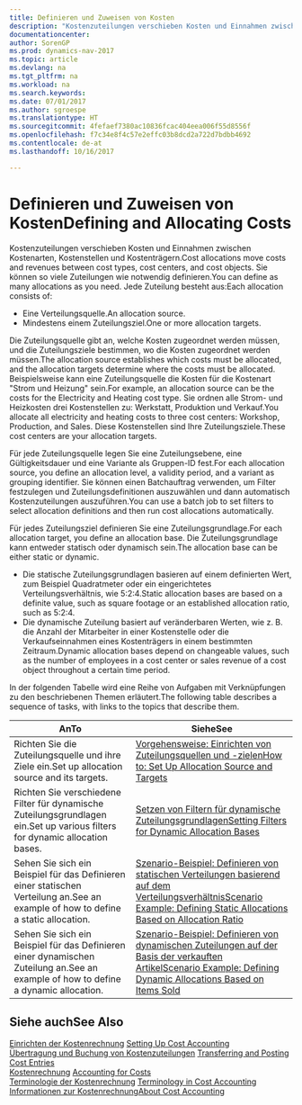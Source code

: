 ```yaml
---
title: Definieren und Zuweisen von Kosten
description: "Kostenzuteilungen verschieben Kosten und Einnahmen zwischen Kostenarten, Kostenstellen und Kostenträgern. Sie können so viele Zuteilungen wie notwendig definieren."
documentationcenter: 
author: SorenGP
ms.prod: dynamics-nav-2017
ms.topic: article
ms.devlang: na
ms.tgt_pltfrm: na
ms.workload: na
ms.search.keywords: 
ms.date: 07/01/2017
ms.author: sgroespe
ms.translationtype: HT
ms.sourcegitcommit: 4fefaef7380ac10836fcac404eea006f55d8556f
ms.openlocfilehash: f7c34e8f4c57e2effc03b8dcd2a722d7bdbb4692
ms.contentlocale: de-at
ms.lasthandoff: 10/16/2017

---
```

# <a name="defining-and-allocating-costs"></a><span data-ttu-id="0d3c5-104">Definieren und Zuweisen von Kosten</span><span class="sxs-lookup"><span data-stu-id="0d3c5-104">Defining and Allocating Costs</span></span>
<span data-ttu-id="0d3c5-105">Kostenzuteilungen verschieben Kosten und Einnahmen zwischen Kostenarten, Kostenstellen und Kostenträgern.</span><span class="sxs-lookup"><span data-stu-id="0d3c5-105">Cost allocations move costs and revenues between cost types, cost centers, and cost objects.</span></span> <span data-ttu-id="0d3c5-106">Sie können so viele Zuteilungen wie notwendig definieren.</span><span class="sxs-lookup"><span data-stu-id="0d3c5-106">You can define as many allocations as you need.</span></span> <span data-ttu-id="0d3c5-107">Jede Zuteilung besteht aus:</span><span class="sxs-lookup"><span data-stu-id="0d3c5-107">Each allocation consists of:</span></span>  

-   <span data-ttu-id="0d3c5-108">Eine Verteilungsquelle.</span><span class="sxs-lookup"><span data-stu-id="0d3c5-108">An allocation source.</span></span>  
-   <span data-ttu-id="0d3c5-109">Mindestens einem Zuteilungsziel.</span><span class="sxs-lookup"><span data-stu-id="0d3c5-109">One or more allocation targets.</span></span>  

<span data-ttu-id="0d3c5-110">Die Zuteilungsquelle gibt an, welche Kosten zugeordnet werden müssen, und die Zuteilungsziele bestimmen, wo die Kosten zugeordnet werden müssen.</span><span class="sxs-lookup"><span data-stu-id="0d3c5-110">The allocation source establishes which costs must be allocated, and the allocation targets determine where the costs must be allocated.</span></span> <span data-ttu-id="0d3c5-111">Beispielsweise kann eine Zuteilungsquelle die Kosten für die Kostenart "Strom und Heizung" sein.</span><span class="sxs-lookup"><span data-stu-id="0d3c5-111">For example, an allocation source can be the costs for the Electricity and Heating cost type.</span></span> <span data-ttu-id="0d3c5-112">Sie ordnen alle Strom- und Heizkosten drei Kostenstellen zu: Werkstatt, Produktion und Verkauf.</span><span class="sxs-lookup"><span data-stu-id="0d3c5-112">You allocate all electricity and heating costs to three cost centers: Workshop, Production, and Sales.</span></span> <span data-ttu-id="0d3c5-113">Diese Kostenstellen sind Ihre Zuteilungsziele.</span><span class="sxs-lookup"><span data-stu-id="0d3c5-113">These cost centers are your allocation targets.</span></span>  

<span data-ttu-id="0d3c5-114">Für jede Zuteilungsquelle legen Sie eine Zuteilungsebene, eine Gültigkeitsdauer und eine Variante als Gruppen-ID fest.</span><span class="sxs-lookup"><span data-stu-id="0d3c5-114">For each allocation source, you define an allocation level, a validity period, and a variant as grouping identifier.</span></span> <span data-ttu-id="0d3c5-115">Sie können einen Batchauftrag verwenden, um Filter festzulegen und Zuteilungsdefinitionen auszuwählen und dann automatisch Kostenzuteilungen auszuführen.</span><span class="sxs-lookup"><span data-stu-id="0d3c5-115">You can use a batch job to set filters to select allocation definitions and then run cost allocations automatically.</span></span>  

<span data-ttu-id="0d3c5-116">Für jedes Zuteilungsziel definieren Sie eine Zuteilungsgrundlage.</span><span class="sxs-lookup"><span data-stu-id="0d3c5-116">For each allocation target, you define an allocation base.</span></span> <span data-ttu-id="0d3c5-117">Die Zuteilungsgrundlage kann entweder statisch oder dynamisch sein.</span><span class="sxs-lookup"><span data-stu-id="0d3c5-117">The allocation base can be either static or dynamic.</span></span>  

-   <span data-ttu-id="0d3c5-118">Die statische Zuteilungsgrundlagen basieren auf einem definierten Wert, zum Beispiel Quadratmeter oder ein eingerichtetes Verteilungsverhältnis, wie 5:2:4.</span><span class="sxs-lookup"><span data-stu-id="0d3c5-118">Static allocation bases are based on a definite value, such as square footage or an established allocation ratio, such as 5:2:4.</span></span>  
-   <span data-ttu-id="0d3c5-119">Die dynamische Zuteilung basiert auf veränderbaren Werten, wie z. B. die Anzahl der Mitarbeiter in einer Kostenstelle oder die Verkaufseinnahmen eines Kostenträgers in einem bestimmten Zeitraum.</span><span class="sxs-lookup"><span data-stu-id="0d3c5-119">Dynamic allocation bases depend on changeable values, such as the number of employees in a cost center or sales revenue of a cost object throughout a certain time period.</span></span>  

<span data-ttu-id="0d3c5-120">In der folgenden Tabelle wird eine Reihe von Aufgaben mit Verknüpfungen zu den beschriebenen Themen erläutert.</span><span class="sxs-lookup"><span data-stu-id="0d3c5-120">The following table describes a sequence of tasks, with links to the topics that describe them.</span></span>

|<span data-ttu-id="0d3c5-121">An</span><span class="sxs-lookup"><span data-stu-id="0d3c5-121">To</span></span>|<span data-ttu-id="0d3c5-122">Siehe</span><span class="sxs-lookup"><span data-stu-id="0d3c5-122">See</span></span>|  
|--------|---------|  
|<span data-ttu-id="0d3c5-123">Richten Sie die Zuteilungsquelle und ihre Ziele ein.</span><span class="sxs-lookup"><span data-stu-id="0d3c5-123">Set up allocation source and its targets.</span></span>|[<span data-ttu-id="0d3c5-124">Vorgehensweise: Einrichten von Zuteilungsquellen und -zielen</span><span class="sxs-lookup"><span data-stu-id="0d3c5-124">How to: Set Up Allocation Source and Targets</span></span>](finance-how-to-set-up-allocation-source-and-targets.md)|  
|<span data-ttu-id="0d3c5-125">Richten Sie verschiedene Filter für dynamische Zuteilungsgrundlagen ein.</span><span class="sxs-lookup"><span data-stu-id="0d3c5-125">Set up various filters for dynamic allocation bases.</span></span>|[<span data-ttu-id="0d3c5-126">Setzen von Filtern für dynamische Zuteilungsgrundlagen</span><span class="sxs-lookup"><span data-stu-id="0d3c5-126">Setting Filters for Dynamic Allocation Bases</span></span>](finance-setting-filters-for-dynamic-allocation-bases.md)|  
|<span data-ttu-id="0d3c5-127">Sehen Sie sich ein Beispiel für das Definieren einer statischen Verteilung an.</span><span class="sxs-lookup"><span data-stu-id="0d3c5-127">See an example of how to define a static allocation.</span></span>|[<span data-ttu-id="0d3c5-128">Szenario-Beispiel: Definieren von statischen Verteilungen basierend auf dem Verteilungsverhältnis</span><span class="sxs-lookup"><span data-stu-id="0d3c5-128">Scenario Example: Defining Static Allocations Based on Allocation Ratio</span></span>](finance-scenario-example-defining-static-allocations-based-on-allocation-ratio.md)|  
|<span data-ttu-id="0d3c5-129">Sehen Sie sich ein Beispiel für das Definieren einer dynamischen Zuteilung an.</span><span class="sxs-lookup"><span data-stu-id="0d3c5-129">See an example of how to define a dynamic allocation.</span></span>|[<span data-ttu-id="0d3c5-130">Szenario-Beispiel: Definieren von dynamischen Zuteilungen auf der Basis der verkauften Artikel</span><span class="sxs-lookup"><span data-stu-id="0d3c5-130">Scenario Example: Defining Dynamic Allocations Based on Items Sold</span></span>](finance-scenario-example-defining-dynamic-allocations-based-on-items-sold.md)|  

## <a name="see-also"></a><span data-ttu-id="0d3c5-131">Siehe auch</span><span class="sxs-lookup"><span data-stu-id="0d3c5-131">See Also</span></span>  
 <span data-ttu-id="0d3c5-132">[Einrichten der Kostenrechnung](finance-set-up-cost-accounting.md) </span><span class="sxs-lookup"><span data-stu-id="0d3c5-132">[Setting Up Cost Accounting](finance-set-up-cost-accounting.md) </span></span>  
 <span data-ttu-id="0d3c5-133">[Übertragung und Buchung von Kostenzuteilungen](finance-transfer-and-post-cost-entries.md) </span><span class="sxs-lookup"><span data-stu-id="0d3c5-133">[Transferring and Posting Cost Entries](finance-transfer-and-post-cost-entries.md) </span></span>  
 <span data-ttu-id="0d3c5-134">[Kostenrechnung](finance-manage-cost-accounting.md) </span><span class="sxs-lookup"><span data-stu-id="0d3c5-134">[Accounting for Costs](finance-manage-cost-accounting.md) </span></span>  
 <span data-ttu-id="0d3c5-135">[Terminologie der Kostenrechnung](finance-terminology-in-cost-accounting.md) </span><span class="sxs-lookup"><span data-stu-id="0d3c5-135">[Terminology in Cost Accounting](finance-terminology-in-cost-accounting.md) </span></span>  
 [<span data-ttu-id="0d3c5-136">Informationen zur Kostenrechnung</span><span class="sxs-lookup"><span data-stu-id="0d3c5-136">About Cost Accounting</span></span>](finance-about-cost-accounting.md)

